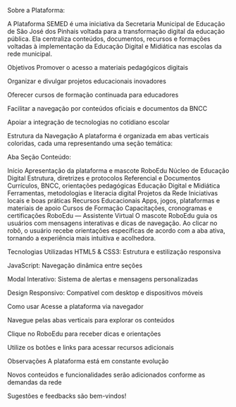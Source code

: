 Sobre a Plataforma:

A Plataforma SEMED é uma iniciativa da Secretaria Municipal de Educação de São José dos Pinhais voltada para a transformação digital da educação pública. Ela centraliza conteúdos, documentos, recursos e formações voltadas à implementação da Educação Digital e Midiática nas escolas da rede municipal.

Objetivos
Promover o acesso a materiais pedagógicos digitais

Organizar e divulgar projetos educacionais inovadores

Oferecer cursos de formação continuada para educadores

Facilitar a navegação por conteúdos oficiais e documentos da BNCC

Apoiar a integração de tecnologias no cotidiano escolar

Estrutura da Navegação
A plataforma é organizada em abas verticais coloridas, cada uma representando uma seção temática:

Aba	Seção	Conteúdo:

Início	Apresentação da plataforma e mascote RoboEdu
Núcleo de Educação Digital	Estrutura, diretrizes e protocolos
Referencial e Documentos	Currículos, BNCC, orientações pedagógicas
Educação Digital e Midiática	Ferramentas, metodologias e literacia digital
Projetos da Rede	Iniciativas locais e boas práticas
Recursos Educacionais	Apps, jogos, plataformas e materiais de apoio
Cursos de Formação	Capacitações, cronogramas e certificações
RoboEdu — Assistente Virtual
O mascote RoboEdu guia os usuários com mensagens interativas e dicas de navegação. Ao clicar no robô, o usuário recebe orientações específicas de acordo com a aba ativa, tornando a experiência mais intuitiva e acolhedora.

Tecnologias Utilizadas
HTML5 & CSS3: Estrutura e estilização responsiva

JavaScript: Navegação dinâmica entre seções

Modal Interativo: Sistema de alertas e mensagens personalizadas

Design Responsivo: Compatível com desktop e dispositivos móveis

Como usar
Acesse a plataforma via navegador

Navegue pelas abas verticais para explorar os conteúdos

Clique no RoboEdu para receber dicas e orientações

Utilize os botões e links para acessar recursos adicionais

Observações
A plataforma está em constante evolução

Novos conteúdos e funcionalidades serão adicionados conforme as demandas da rede

Sugestões e feedbacks são bem-vindos!
